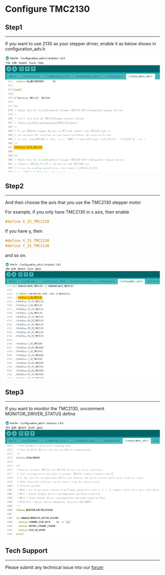 # Configure TMC2130

## Step1
---

If you want to use 2130 as your stepper driver, enable it as below shows in configuration_adv.h

![con-2130-1](images/con-2130-1.png)

## Step2
---

And then choose the axis that you use the TMC2130 stepper motor

For example, if you only have TMC2130 in x axis, then enable

```cpp
#define X_IS_TMC2130
```

If you have y, then

```cpp
#define X_IS_TMC2130
#define Y_IS_TMC2130
```

and so on.

![con-2130-2](images/con-2130-2.png)

## Step3
---
If you want to monitor the TMC2130, uncomment MONITOR_DRIVER_STATUS define

![con-2130-3](images/con-2130-3.png)

## Tech Support

---
Please submit any technical issue into our [forum](http://forum.fysetc.com/) 